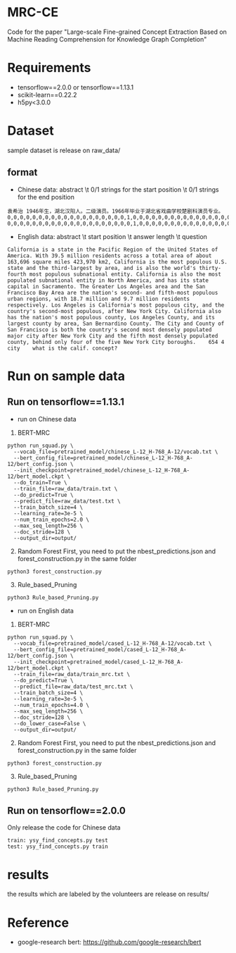 # MRC-CE
Code for the paper "Large-scale Fine-grained Concept Extraction Based on Machine Reading Comprehension for Knowledge Graph Completion"

# Requirements
- tensorflow==2.0.0  or  tensorflow==1.13.1
- scikit-learn==0.22.2  
- h5py<3.0.0

# Dataset
sample dataset is release on raw_data/
## format
- Chinese data: abstract \t 0/1 strings for the start position \t 0/1 strings for the end position
```
袁希治 1946年生，湖北汉阳人。二级演员。1966年毕业于湖北省戏曲学校楚剧科演员专业。	0,0,0,0,0,0,0,0,0,0,0,0,0,0,0,0,0,0,0,1,0,0,0,0,0,0,0,0,0,0,0,0,0,0,0,0,0,0,0,0,0,0,0,0,0	0,0,0,0,0,0,0,0,0,0,0,0,0,0,0,0,0,0,0,0,1,0,0,0,0,0,0,0,0,0,0,0,0,0,0,0,0,0,0,0,0,0,0,0,0
```
- English data: abstract \t start position \t answer length \t question
```
California is a state in the Pacific Region of the United States of America. With 39.5 million residents across a total area of about 163,696 square miles 423,970 km2, California is the most populous U.S. state and the third-largest by area, and is also the world's thirty-fourth most populous subnational entity. California is also the most populated subnational entity in North America, and has its state capital in Sacramento. The Greater Los Angeles area and the San Francisco Bay Area are the nation's second- and fifth-most populous urban regions, with 18.7 million and 9.7 million residents respectively. Los Angeles is California's most populous city, and the country's second-most populous, after New York City. California also has the nation's most populous county, Los Angeles County, and its largest county by area, San Bernardino County. The City and County of San Francisco is both the country's second most densely populated major city after New York City and the fifth most densely populated county, behind only four of the five New York City boroughs.	654	4	city	what is the calif. concept?
```

# Run on sample data
## Run on tensorflow==1.13.1
- run on Chinese data
1. BERT-MRC
```
python run_squad.py \
  --vocab_file=pretrained_model/chinese_L-12_H-768_A-12/vocab.txt \
  --bert_config_file=pretrained_model/chinese_L-12_H-768_A-12/bert_config.json \
  --init_checkpoint=pretrained_model/chinese_L-12_H-768_A-12/bert_model.ckpt \
  --do_train=True \
  --train_file=raw_data/train.txt \
  --do_predict=True \
  --predict_file=raw_data/test.txt \
  --train_batch_size=4 \
  --learning_rate=3e-5 \
  --num_train_epochs=2.0 \
  --max_seq_length=256 \
  --doc_stride=128 \
  --output_dir=output/
```
2. Random Forest
First, you need to put the nbest_predictions.json and forest_construction.py in the same folder
```
python3 forest_construction.py
```
3. Rule_based_Pruning
```
python3 Rule_based_Pruning.py
```
- run on English data
1. BERT-MRC
```
python run_squad.py \
  --vocab_file=pretrained_model/cased_L-12_H-768_A-12/vocab.txt \
  --bert_config_file=pretrained_model/cased_L-12_H-768_A-12/bert_config.json \
  --init_checkpoint=pretrained_model/cased_L-12_H-768_A-12/bert_model.ckpt \
  --train_file=raw_data/train_mrc.txt \
  --do_predict=True \
  --predict_file=raw_data/test_mrc.txt \
  --train_batch_size=4 \
  --learning_rate=3e-5 \
  --num_train_epochs=4.0 \
  --max_seq_length=256 \
  --doc_stride=128 \
  --do_lower_case=False \
  --output_dir=output/
```
2. Random Forest
First, you need to put the nbest_predictions.json and forest_construction.py in the same folder
```
python3 forest_construction.py
```
3. Rule_based_Pruning
```
python3 Rule_based_Pruning.py
```
## Run on tensorflow==2.0.0
Only release the code for Chinese data
```
train: ysy_find_concepts.py test
test: ysy_find_concepts.py train
```
# results
the results which are labeled by the volunteers are release on results/

# Reference
- google-research bert: <https://github.com/google-research/bert>
